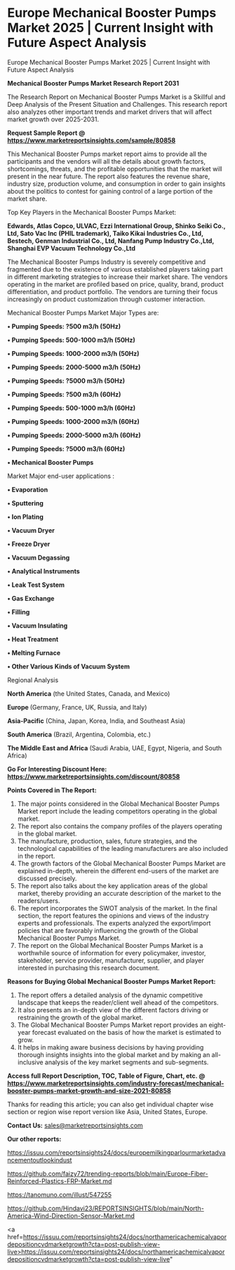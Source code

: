 # Europe Mechanical Booster Pumps Market 2025 | Current Insight with Future Aspect Analysis
Europe Mechanical Booster Pumps Market 2025 | Current Insight with Future Aspect Analysis

<strong>Mechanical Booster Pumps Market Research Report 2031</strong>

The Research Report on Mechanical Booster Pumps Market is a Skillful and Deep Analysis of the Present Situation and Challenges. This research report also analyzes other important trends and market drivers that will affect market growth over 2025-2031.

<strong>Request Sample Report @ <a href=https://www.marketreportsinsights.com/sample/80858>https://www.marketreportsinsights.com/sample/80858</a></strong>

This Mechanical Booster Pumps market report aims to provide all the participants and the vendors will all the details about growth factors, shortcomings, threats, and the profitable opportunities that the market will present in the near future. The report also features the revenue share, industry size, production volume, and consumption in order to gain insights about the politics to contest for gaining control of a large portion of the market share.

Top Key Players in the Mechanical Booster Pumps Market:

<strong>Edwards, Atlas Copco, ULVAC, Ezzi International Group, Shinko Seiki Co., Ltd, Sato Vac Inc (PHIL trademark), Taiko Kikai Industries Co., Ltd, Bestech, Genman Industrial Co., Ltd, Nanfang Pump Industry Co.,Ltd, Shanghai EVP Vacuum Technology Co.,Ltd</strong>

The Mechanical Booster Pumps Industry is severely competitive and fragmented due to the existence of various established players taking part in different marketing strategies to increase their market share. The vendors operating in the market are profiled based on price, quality, brand, product differentiation, and product portfolio. The vendors are turning their focus increasingly on product customization through customer interaction.

Mechanical Booster Pumps Market Major Types are:

<strong>• Pumping Speeds: ?500 m3/h (50Hz)

• Pumping Speeds: 500-1000 m3/h (50Hz)

• Pumping Speeds: 1000-2000 m3/h (50Hz)

• Pumping Speeds: 2000-5000 m3/h (50Hz)

• Pumping Speeds: ?5000 m3/h (50Hz)

• Pumping Speeds: ?500 m3/h (60Hz)

• Pumping Speeds: 500-1000 m3/h (60Hz)

• Pumping Speeds: 1000-2000 m3/h (60Hz)

• Pumping Speeds: 2000-5000 m3/h (60Hz)

• Pumping Speeds: ?5000 m3/h (60Hz)

• Mechanical Booster Pumps</strong>

Market Major end-user applications :

<strong>• Evaporation

• Sputtering

• Ion Plating

• Vacuum Dryer

• Freeze Dryer

• Vacuum Degassing

• Analytical Instruments

• Leak Test System

• Gas Exchange

• Filling

• Vacuum Insulating

• Heat Treatment

• Melting Furnace

• Other Various Kinds of Vacuum System</strong>

Regional Analysis

</u><strong><b>North America</b></strong> (the United States, Canada, and Mexico)

<strong><b>Europe </b></strong>(Germany, France, UK, Russia, and Italy)

<strong><b>Asia-Pacific</b></strong> (China, Japan, Korea, India, and Southeast Asia)

<strong><b>South America</b></strong> (Brazil, Argentina, Colombia, etc.)

<strong><b>The Middle East and Africa</b></strong> (Saudi Arabia, UAE, Egypt, Nigeria, and South Africa)

<strong>Go For Interesting Discount Here: <a href=https://www.marketreportsinsights.com/discount/80858>https://www.marketreportsinsights.com/discount/80858</a></strong>

<strong>Points Covered in The Report:</strong>
<ol>
  <li>The major points considered in the Global Mechanical Booster Pumps Market report include the leading competitors operating in the global market.</li>
  <li>The report also contains the company profiles of the players operating in the global market.</li>
  <li>The manufacture, production, sales, future strategies, and the technological capabilities of the leading manufacturers are also included in the report.</li>
  <li>The growth factors of the Global Mechanical Booster Pumps Market are explained in-depth, wherein the different end-users of the market are discussed precisely.</li>
  <li>The report also talks about the key application areas of the global market, thereby providing an accurate description of the market to the readers/users.</li>
  <li>The report incorporates the SWOT analysis of the market. In the final section, the report features the opinions and views of the industry experts and professionals. The experts analyzed the export/import policies that are favorably influencing the growth of the Global Mechanical Booster Pumps Market.</li>
  <li>The report on the Global Mechanical Booster Pumps Market is a worthwhile source of information for every policymaker, investor, stakeholder, service provider, manufacturer, supplier, and player interested in purchasing this research document.</li>
</ol>
<strong>Reasons for Buying Global Mechanical Booster Pumps Market Report:</strong>

<ol>
  <li>The report offers a detailed analysis of the dynamic competitive landscape that keeps the reader/client well ahead of the competitors.</li>
  <li>It also presents an in-depth view of the different factors driving or restraining the growth of the global market.</li>
  <li>The Global Mechanical Booster Pumps Market report provides an eight-year forecast evaluated on the basis of how the market is estimated to grow.</li>
  <li>It helps in making aware business decisions by having providing thorough insights insights into the global market and by making an all-inclusive analysis of the key market segments and sub-segments.</li>
</ol>
<strong>Access full Report Description, TOC, Table of Figure, Chart, etc. @ <a href=https://www.marketreportsinsights.com/industry-forecast/mechanical-booster-pumps-market-growth-and-size-2021-80858>https://www.marketreportsinsights.com/industry-forecast/mechanical-booster-pumps-market-growth-and-size-2021-80858</a></strong>


Thanks for reading this article; you can also get individual chapter wise section or region wise report version like Asia, United States, Europe.

<strong>Contact Us:</strong>
sales@marketreportsinsights.com

<strong>Our other reports:</strong>

<a href=https://issuu.com/reportsinsights24/docs/europemilkingparlourmarketadvancementoutlookindust>https://issuu.com/reportsinsights24/docs/europemilkingparlourmarketadvancementoutlookindust</a>

<a href=https://github.com/faizy72/trending-reports/blob/main/Europe-Fiber-Reinforced-Plastics-FRP-Market.md>https://github.com/faizy72/trending-reports/blob/main/Europe-Fiber-Reinforced-Plastics-FRP-Market.md</a>

<a href=https://tanomuno.com/illust/547255>https://tanomuno.com/illust/547255</a>

<a href=https://github.com/Hindavi23/REPORTSINSIGHTS/blob/main/North-America-Wind-Direction-Sensor-Market.md>https://github.com/Hindavi23/REPORTSINSIGHTS/blob/main/North-America-Wind-Direction-Sensor-Market.md</a>

<a href=https://issuu.com/reportsinsights24/docs/northamericachemicalvapordepositioncvdmarketgrowth?cta=post-publish-view-live>https://issuu.com/reportsinsights24/docs/northamericachemicalvapordepositioncvdmarketgrowth?cta=post-publish-view-live</a>"
